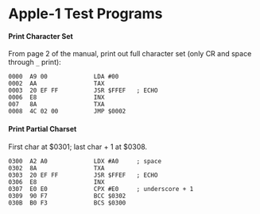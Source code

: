 Apple-1 Test Programs
=====================

#### Print Character Set

From page 2 of the manual, print out full character set (only CR and
space through `_` print):

    0000  A9 00             LDA #00
    0002  AA                TAX
    0003  20 EF FF          JSR $FFEF   ; ECHO
    0006  E8                INX
    007   8A                TXA
    0008  4C 02 00          JMP $0002

#### Print Partial Charset

First char at $0301; last char + 1 at $0308.

    0300  A2 A0             LDX #A0     ; space
    0302  8A                TXA
    0303  20 EF FF          JSR $FFEF   ; ECHO
    0306  E8                INX
    0307  E0 E0             CPX #E0     ; underscore + 1
    0309  90 F7             BCC $0302
    030B  B0 F3             BCS $0300
